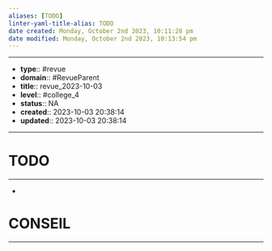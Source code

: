 ```yaml
---
aliases: [TODO]
linter-yaml-title-alias: TODO
date created: Monday, October 2nd 2023, 10:11:28 pm
date modified: Monday, October 2nd 2023, 10:13:54 pm
---
```


---
- **type**:: #revue
- **domain**:: #RevueParent
- **title**:: revue_2023-10-03
- **level**:: #college_4
- **status**:: NA
- **created**:: 2023-10-03 20:38:14
- **updated**:: 2023-10-03 20:38:14
---




# TODO
---


-


# CONSEIL
---
